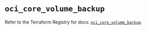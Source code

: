 # `oci_core_volume_backup`

Refer to the Terraform Registry for docs: [`oci_core_volume_backup`](https://registry.terraform.io/providers/oracle/oci/7.19.0/docs/resources/core_volume_backup).
